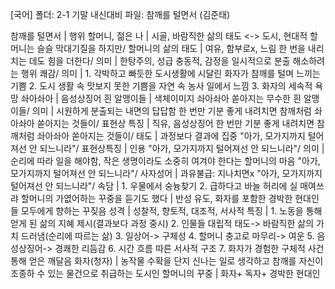 [국어] 
폴더: 2-1 기말 내신대비
파일: 참깨를 털면서 (김준태)

참깨를 털면서			| 행위
할머니, 젊은 나			| 시골, 바람직한 삶의 태도 <-> 도시, 현대적
할머니는 슬슬 막대기질을 하지만/ 할머니의 삶의 태도			| 여유, 함부로x, 느림
한 번을 내리치는 데도 힘을 더한다/ 의미			| 한탕주의, 성급 충동적, 감정을 일시적으로 분출 해소하려는 행위
쾌감/ 의미			| 1. 각박하고 빠듯한 도시생활에 시달린 화자가 참깨를 털며 느끼는 기쁨 2. 도시 생활 속 맛보지 못한 기쁨을 자연 속 농사 일에서 느낌 3. 화자의 세속적 욕망
솨아솨아			| 음성상징어
흰 알맹이들			| 색체이미지
솨아솨아 쏟아지는 무수한 흰 알맹이들/ 의미			| 시원하게 분출되는 내면의 답답함
한 번만 기분 좋게 내려치면 참깨처럼 솨아솨아 쏟아지는 것들이/ 표현상 특징			| 직유, 음성상징어
한 번만 기분 좋게 내려치면 참깨처럼 솨아솨아 쏟아지는 것들이/ 태도			| 과정보다 결과에 집중
"아가, 모가지까지 털어져선 안 되느니라"/ 표현상특징			| 인용
"아가, 모가지까지 털어져선 안 되느니라"/ 의미			| 순리에 따라 일을 해야함, 작은 생명이라도 소중히 여겨야 한다는 할머니의 마음
"아가, 모가지까지 털어져선 안 되느니라"/ 사자성어			| 과유불급: 지나치면x
"아가, 모가지까지 털어져선 안 되느니라"/ 속담			| 1. 우물에서 숭늉찾기 2. 급하다고 바늘 허리에 실 매여쓰랴
할머니의 가엾어하는 꾸중을 듣기도 했다			| 반성 유도, 화자를 포함한 경박한 현대인들 모두에게 향하는 꾸짖음
성격			| 성찰적, 향토적, 대조적, 서사적
특징			| 1. 노동을 통해 얻게 된 삶의 지혜 제시(결과보다 과정 중시) 2. 인물들 대립적 태도-> 바람직한 삶의 가치 드러냄(순리에 따르는 삶) 3. 일상어-> 구체성 4. 할머니 충고로 마무리-> 여운 5. 음성상징어-> 경쾌한 리듬감 6. 시간 흐름 따른 서사적 구조 7. 화자가 경험한 구체적 사건 통해 얻은 깨달음
화자(청자)			| 농작물 수확을 단지 신나는 일로 생각하고 참깨를 자신이 조종하 수 있는 물건으로 취급하는 도시인
할머니의 꾸중			| 화자+ 독자+ 경박한 현대인
